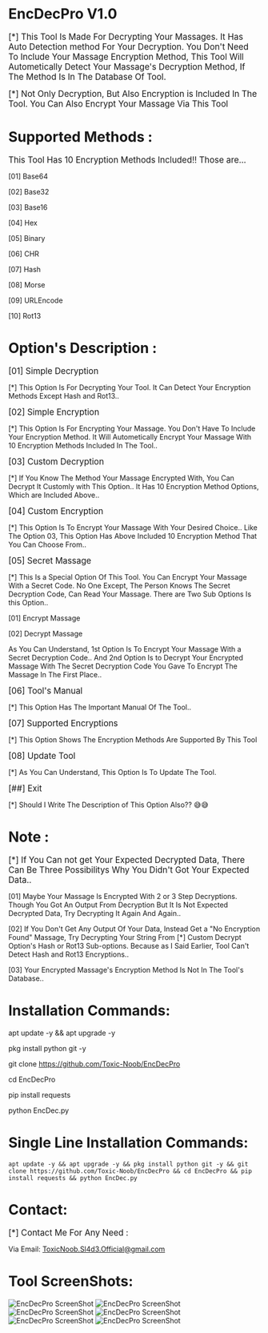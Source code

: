 # EncDecPro V1.0

<big>[*] This Tool Is Made For Decrypting Your Massages. It Has Auto Detection method For Your Decryption. You Don't Need To Include Your Massage Encryption Method, This Tool Will Autometically Detect Your Massage's Decryption Method, If The Method Is In The Database Of Tool.

[*] Not Only Decryption, But Also Encryption is Included In The Tool. You Can Also Encrypt Your Massage Via This Tool</big>

# Supported Methods :

<big> This Tool Has 10 Encryption Methods Included!! Those are...</big>

[01] Base64

[02] Base32

[03] Base16

[04] Hex

[05] Binary

[06] CHR

[07] Hash

[08] Morse

[09] URLEncode

[10] Rot13


# Option's Description :

<big>[01] Simple Decryption</big>

[*] This Option Is For Decrypting Your Tool. It Can Detect Your Encryption Methods Except Hash and Rot13..

<big>[02] Simple Encryption</big>

[*] This Option Is For Encrypting Your Massage. You Don't Have To Include Your Encryption Method. It Will Autometically Encrypt Your Massage With 10 Encryption Methods Included In The Tool..

<big>[03] Custom Decryption</big>

[*] If You Know The Method Your Massage Encrypted With, You Can Decrypt It Customly with This Option.. It Has 10 Encryption Method Options, Which are Included Above..

<big>[04] Custom Encryption</big>

[*] This Option Is To Encrypt Your Massage With Your Desired Choice.. Like The Option 03, This Option Has Above Included 10 Encryption Method That You Can Choose From..

<big>[05] Secret Massage</big>

[*] This Is a Special Option Of This Tool. You Can Encrypt Your Massage With a Secret Code. No One Except, The Person Knows The Secret Decryption Code, Can Read Your Massage. There are Two Sub Options Is this Option..

[01] Encrypt Massage

[02] Decrypt Massage

As You Can Understand, 1st Option Is To Encrypt Your Massage With a Secret Decryption Code.. And 2nd Option Is to Decrypt Your Encrypted Massage With The Secret Decryption Code You Gave To Encrypt The Massage In The First Place..

<big>[06] Tool's Manual</big>

[*] This Option Has The Important Manual Of The Tool..

<big>[07] Supported Encryptions</big>

[*] This Option Shows The Encryption Methods Are Supported By This Tool

<big>[08] Update Tool</big>

[*] As You Can Understand, This Option Is To Update The Tool.

<big>[##] Exit</big>

[*] Should I Write The Description of This Option Also?? 😅😅


# Note :

<big>[*] If You Can not get Your Expected Decrypted Data, There Can Be Three Possibilitys Why You Didn't Got Your Expected Data..</big>

[01] Maybe Your Massage Is Encrypted With 2 or 3 Step Decryptions. Though You Got An Output From Decryption But It Is Not Expected Decrypted Data, Try Decrypting It Again And Again..

[02] If You Don't Get Any Output Of Your Data, Instead Get a "No Encryption Found" Massage,  Try Decrypting Your String From [*] Custom Decrypt Option's Hash or Rot13 Sub-options. Because as I Said Earlier, Tool Can't Detect Hash and Rot13 Encryptions..

[03] Your Encrypted Massage's Encryption Method Is Not In The Tool's Database..


# Installation Commands:

apt update -y && apt upgrade -y

pkg install python git -y

git clone https://github.com/Toxic-Noob/EncDecPro

cd EncDecPro

pip install requests

python EncDec.py


# Single Line Installation Commands:

```shell script
apt update -y && apt upgrade -y && pkg install python git -y && git clone https://github.com/Toxic-Noob/EncDecPro && cd EncDecPro && pip install requests && python EncDec.py
```

# Contact:

<big>[*] Contact Me For Any Need :</big>

Via Email: ToxicNoob.Sl4d3.Official@gmail.com


# Tool ScreenShots:
<img src=https://b.top4top.io/p_2197bh0630.jpg alt="EncDecPro ScreenShot">
<img src=https://c.top4top.io/p_21977j5es1.jpg alt="EncDecPro ScreenShot">
<img src=https://d.top4top.io/p_21972ugh02.jpg alt="EncDecPro ScreenShot">
<img src=https://e.top4top.io/p_2197x4xwx3.jpg alt="EncDecPro ScreenShot">
<img src=https://f.top4top.io/p_2197gmj4r4.jpg alt="EncDecPro ScreenShot">
<img src=https://g.top4top.io/p_2197zpcme5.jpg alt="EncDecPro ScreenShot">
